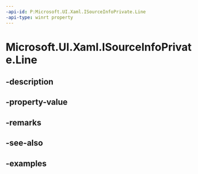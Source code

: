 ```yaml
---
-api-id: P:Microsoft.UI.Xaml.ISourceInfoPrivate.Line
-api-type: winrt property
---
```


# Microsoft.UI.Xaml.ISourceInfoPrivate.Line

<!--
public int Line { get; set; }
-->


## -description

## -property-value

## -remarks

## -see-also

## -examples


